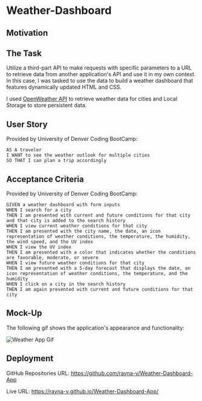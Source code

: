 # Weather-Dashboard

## Motivation

## The Task
Utilize a third-part API to make requests with specific parameters to a URL to retrieve data from another application's API and use it in my own context. In this case, I was tasked to use the data to build a weather dashboard that features dynamically updated HTML and CSS.

I used [OpenWeather API](https://openweathermap.org/api) to retrieve weather data for cities and Local Storage to store persistent data. 

## User Story
Provided by University of Denver Coding BootCamp:
```
AS A traveler
I WANT to see the weather outlook for multiple cities
SO THAT I can plan a trip accordingly
```
## Acceptance Criteria
Provided by University of Denver Coding BootCamp:
```
GIVEN a weather dashboard with form inputs
WHEN I search for a city
THEN I am presented with current and future conditions for that city and that city is added to the search history
WHEN I view current weather conditions for that city
THEN I am presented with the city name, the date, an icon representation of weather conditions, the temperature, the humidity, the wind speed, and the UV index
WHEN I view the UV index
THEN I am presented with a color that indicates whether the conditions are favorable, moderate, or severe
WHEN I view future weather conditions for that city
THEN I am presented with a 5-day forecast that displays the date, an icon representation of weather conditions, the temperature, and the humidity
WHEN I click on a city in the search history
THEN I am again presented with current and future conditions for that city
```
## Mock-Up

The following gif shows the application's appearance and functionality:

![Weather App Gif](./assets/weather-dashboard.gif)

## Deployment

GitHub Repositories URL: https://github.com/rayna-v/Weather-Dashboard-App

Live URL: https://rayna-v.github.io/Weather-Dashboard-App/



